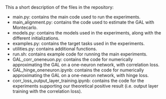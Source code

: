 This a short description of the files in the repository:
- main.py: contains the main code used to run the experiments.
- main_alignment.py: contains the code used to estimate the GAL with Montecarlo.
- models.py: contains the models used in the experiments, along with the different initializations.
- examples.py: contains the target tasks used in the experiments.
- utilities.py: contains additional functions.
- run.sh: contains example code for running the main experiments.
- GAL_corr_oneneuon.py: contains the code for numerically approximating the GAL on a one-neuron network, with correlation loss.
- GAL_hinge_oneneuron.ipynb: contains the code for numerically approximating the GAL on a one-neuron network, with hinge loss.
- corr_loss_output_layer_training.ipynb: contains the code for the experiments supporting our theoretical positive result (i.e. output layer training with the correlation loss).
